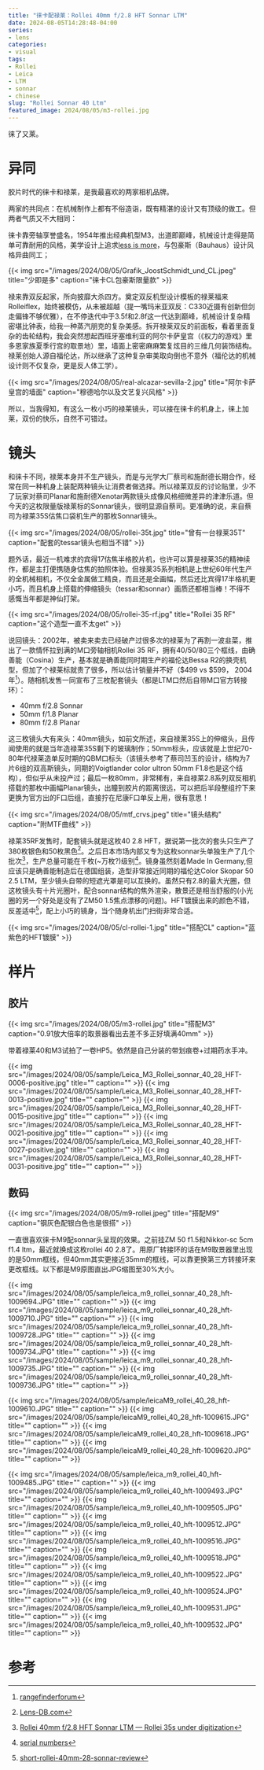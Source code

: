 ```yaml
---
title: "徕卡配禄莱：Rollei 40mm f/2.8 HFT Sonnar LTM"
date: 2024-08-05T14:28:48-04:00
series:
- lens
categories:
- visual
tags:
- Rollei
- Leica
- LTM
- sonnar
- chinese
slug: "Rollei Sonnar 40 Ltm"
featured_image: 2024/08/05/m3-rollei.jpg
---
```


徕了又莱。
<!--more-->

# 异同

胶片时代的徕卡和禄莱，是我最喜欢的两家相机品牌。

两家的共同点：在机械制作上都有不俗造诣，既有精湛的设计又有顶级的做工。但两者气质又不大相同：

徕卡靠旁轴享誉盛名，1954年推出经典机型M3，出道即巅峰，机械设计走得是简单可靠耐用的风格，美学设计上追求[less is more](https://lfi-online.de/en/stories/less-is-more-15039.html)，与包豪斯（Bauhaus）设计风格异曲同工；

{{< img src="/images/2024/08/05/Grafik_JoostSchmidt_und_CL.jpeg" title="少即是多" caption="徕卡CL包豪斯限量款" >}}


禄来靠双反起家，所向披靡大杀四方。奠定双反机型设计模板的禄莱福来Rolleiflex，始终被模仿，从未被超越（提一嘴玛米亚双反：C330近摄有创新但剑走偏锋不够优雅），在不停迭代中于3.5f和2.8f这一代达到巅峰，机械设计复杂精密堪比钟表，给我一种蒸汽朋克的复杂美感。拆开禄莱双反的前面板，看着里面复杂的齿轮结构，我会突然想起西班牙塞维利亚的阿尔卡萨皇宫（《权力的游戏》里多恩家族夏季行宫的取景地）里，墙面上密密麻麻繁复炫目的三维几何装饰结构。禄莱创始人源自福伦达，所以继承了这种复杂审美取向倒也不意外（福伦达的机械设计则不仅复杂，更是反人体工学）。

{{< img src="/images/2024/08/05/real-alcazar-sevilla-2.jpg" title="阿尔卡萨皇宫的墙面" caption="穆德哈尔以及文艺复兴风格" >}}


所以，当我得知，有这么一枚小巧的禄莱镜头，可以接在徕卡的机身上，徕上加莱，双份的快乐，自然不可错过。

# 镜头

和徕卡不同，禄莱本身并不生产镜头，而是与光学大厂蔡司和施耐德长期合作，经常在同一种机身上装配两种镜头让消费者做选择。所以禄莱双反的讨论贴里，少不了玩家对蔡司Planar和施耐德Xenotar两款镜头成像风格细微差异的津津乐道。但今天的这枚限量版禄莱标的Sonnar镜头，很明显源自蔡司。更准确的说，来自蔡司为禄莱35S估焦口袋机生产的那枚Sonnar镜头。

{{< img src="/images/2024/08/05/rollei-35t.jpg" title="曾有一台禄莱35T" caption="配套的tessar镜头也相当不错" >}}

题外话，最近一机难求的宾得17估焦半格胶片机，也许可以算是禄莱35的精神续作，都是主打便携随身估焦的拍照体验。但禄莱35系列相机是上世纪60年代生产的全机械相机，不仅全金属做工精良，而且还是全画幅，然后还比宾得17半格机更小巧，而且机身上搭载的伸缩镜头（tessar和sonnar）画质还都相当棒！不得不感慨当年都是神仙打架。

{{< img src="/images/2024/08/05/rollei-35-rf.jpg" title="Rollei 35 RF" caption="这个造型一直不太get" >}}

说回镜头：2002年，被卖来卖去已经破产过很多次的禄莱为了再割一波韭菜，推出了一款情怀拉到满的M口旁轴相机Rollei 35 RF，拥有40/50/80三个框线，由确善能（Cosina）生产，基本就是确善能同时期生产的福伦达Bessa R2的换壳机型，但加了个禄莱标就贵了很多，所以估计销量并不好（$499 vs $599， 2004年[^1]）。随相机发售一同宣布了三枚配套镜头（都是LTM口然后自带M口官方转接环）：

- 40mm f/2.8 Sonnar
- 50mm f/1.8 Planar
- 80mm f/2.8 Planar

这三枚镜头大有来头：40mm镜头，如前文所述，来自禄莱35S上的伸缩头，且传闻使用的就是当年造禄莱35S剩下的玻璃制作；50mm标头，应该就是上世纪70-80年代禄莱造单反时期的QBM口标头（该镜头参考了蔡司凹玉的设计，结构为7片6组的双高斯镜头，同期的Voigtlander color ultron 50mm F1.8也是这个结构），但似乎从未投产过；最后一枚80mm，非常稀有，来自禄莱2.8系列双反相机搭载的那枚中画幅Planar镜头，出瞳到胶片的距离很远，可以把后半段整组拧下来更换为官方出的F口后组，直接拧在尼康F口单反上用，很有意思！

{{< img src="/images/2024/08/05/mtf_crvs.jpeg" title="镜头结构" caption="附MTF曲线" >}}

禄莱35RF发售时，配套镜头就是这枚40 2.8 HFT，据说第一批次的套头只生产了380枚银色和50枚黑色[^2]。之后日本市场内部又专为这枚sonnar头单独生产了几个批次[^3]，生产总量可能在千枚(~万枚?)级别[^4]。镜身虽然刻着Made In Germany,但应该只是确善能制造后在德国组装，造型非常接近同期的福伦达Color Skopar 50 2.5 LTM，至少镜头自带的短遮光罩是可以互换的。虽然只有2.8的最大光圈，但这枚镜头有十片光圈叶，配合sonnar结构的焦外渲染，散景还是相当舒服的(小光圈的另一个好处是没有了ZM50 1.5焦点漂移的问题)。HFT镀膜出来的颜色不错，反差适中[^5]，配上小巧的镜身，当个随身机出门扫街非常合适。

{{< img src="/images/2024/08/05/cl-rollei-1.jpg" title="搭配CL" caption="蓝紫色的HFT镀膜" >}}

# 样片

## 胶片

{{< img src="/images/2024/08/05/m3-rollei.jpg" title="搭配M3" caption="0.91放大倍率的取景器看出去差不多正好填满40mm" >}}

带着禄莱40和M3试拍了一卷HP5。依然是自己分装的带划痕卷+过期药水手冲。

{{< img src="/images/2024/08/05/sample/Leica_M3_Rollei_sonnar_40_28_HFT-0006-positive.jpg" title="" caption="" >}}
{{< img src="/images/2024/08/05/sample/Leica_M3_Rollei_sonnar_40_28_HFT-0013-positive.jpg" title="" caption="" >}}
{{< img src="/images/2024/08/05/sample/Leica_M3_Rollei_sonnar_40_28_HFT-0015-positive.jpg" title="" caption="" >}}
{{< img src="/images/2024/08/05/sample/Leica_M3_Rollei_sonnar_40_28_HFT-0021-positive.jpg" title="" caption="" >}}
{{< img src="/images/2024/08/05/sample/Leica_M3_Rollei_sonnar_40_28_HFT-0027-positive.jpg" title="" caption="" >}}
{{< img src="/images/2024/08/05/sample/Leica_M3_Rollei_sonnar_40_28_HFT-0031-positive.jpg" title="" caption="" >}}

## 数码

{{< img src="/images/2024/08/05/m9-rollei.jpeg" title="搭配M9" caption="钢灰色配银白色也是很搭" >}}

一直很喜欢徕卡M9配sonnar头呈现的效果。之前挂ZM 50 f1.5和Nikkor-sc 5cm f1.4 ltm，最近就换成这枚rollei 40 2.8了。用原厂转接环的话在M9取景器里出现的是50mm框线，但40mm其实更接近35mm的框线，可以靠更换第三方转接环来更改框线。以下都是M9原图直出JPG缩图至30%大小。

{{< img src="/images/2024/08/05/sample/leica_m9_rollei_sonnar_40_28_hft-1009694.JPG" title="" caption="" >}}
{{< img src="/images/2024/08/05/sample/leica_m9_rollei_sonnar_40_28_hft-1009710.JPG" title="" caption="" >}}
{{< img src="/images/2024/08/05/sample/leica_m9_rollei_sonnar_40_28_hft-1009728.JPG" title="" caption="" >}}
{{< img src="/images/2024/08/05/sample/leica_m9_rollei_sonnar_40_28_hft-1009734.JPG" title="" caption="" >}}
{{< img src="/images/2024/08/05/sample/leica_m9_rollei_sonnar_40_28_hft-1009735.JPG" title="" caption="" >}}
{{< img src="/images/2024/08/05/sample/leica_m9_rollei_sonnar_40_28_hft-1009736.JPG" title="" caption="" >}}

{{< img src="/images/2024/08/05/sample/leicaM9_rollei_40_28_hft-1009610.JPG" title="" caption="" >}}
{{< img src="/images/2024/08/05/sample/leicaM9_rollei_40_28_hft-1009615.JPG" title="" caption="" >}}
{{< img src="/images/2024/08/05/sample/leicaM9_rollei_40_28_hft-1009618.JPG" title="" caption="" >}}
{{< img src="/images/2024/08/05/sample/leicaM9_rollei_40_28_hft-1009620.JPG" title="" caption="" >}}

{{< img src="/images/2024/08/05/sample/leica_m9_rollei_40_hft-1009485.JPG" title="" caption="" >}}
{{< img src="/images/2024/08/05/sample/leica_m9_rollei_40_hft-1009493.JPG" title="" caption="" >}}
{{< img src="/images/2024/08/05/sample/leica_m9_rollei_40_hft-1009505.JPG" title="" caption="" >}}
{{< img src="/images/2024/08/05/sample/leica_m9_rollei_40_hft-1009512.JPG" title="" caption="" >}}
{{< img src="/images/2024/08/05/sample/leica_m9_rollei_40_hft-1009516.JPG" title="" caption="" >}}
{{< img src="/images/2024/08/05/sample/leica_m9_rollei_40_hft-1009518.JPG" title="" caption="" >}}
{{< img src="/images/2024/08/05/sample/leica_m9_rollei_40_hft-1009522.JPG" title="" caption="" >}}
{{< img src="/images/2024/08/05/sample/leica_m9_rollei_40_hft-1009524.JPG" title="" caption="" >}}
{{< img src="/images/2024/08/05/sample/leica_m9_rollei_40_hft-1009531.JPG" title="" caption="" >}}
{{< img src="/images/2024/08/05/sample/leica_m9_rollei_40_hft-1009532.JPG" title="" caption="" >}}

# 参考

[^1]: [rangefinderforum](https://rangefinderforum.com/threads/rollei-35-rf-review.825/)
[^2]: [Lens-DB.com](https://lens-db.com/rollei-hft-sonnar-40mm-f28-lsm-2002/)
[^3]: [Rollei 40mm f/2.8 HFT Sonnar LTM — Rollei 35s under digitization](https://medium.com/rokkorxblog/rollei-40mm-f-2-8-1d6b8e0ca368)
[^4]: [serial numbers](https://rangefinderforum.com/threads/rollei-sonnar-40mm-serial-numbers.123716/post-4260874)
[^5]: [short-rollei-40mm-28-sonnar-review](https://www.l-camera-forum.com/topic/381224-short-rollei-40mm-28-sonnar-review/)